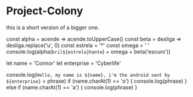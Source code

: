 # Project-Colony
this is a short version of a bigger one.

const alpha = acende => acende.toUpperCase()
const beta = desliga => desliga.replace('u', 0)
const estrela = '*'
const omega = ' '
console.log(alpha(`bril${estrela}hante`) + omega + beta('escuro'))





let name = 'Connor'
let enterprise = 'Cyberlife'


console.log(`Hello, my name is ${name}, i'm the android sent by ${enterprise}` = phrase)
if (name.charAt(1) == 'o') {
  console.log(phrase)
}
else if (name.charAt(1) == 'a') {
  console.log(phrase)
}
